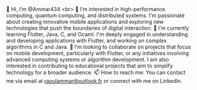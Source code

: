 👋 Hi, I’m @Ammar434
<br\>
👀 I’m interested in high-performance computing, quantum computing, and distributed systems. I'm passionate about creating innovative mobile applications and exploring new technologies that push the boundaries of digital interaction.
🌱 I’m currently learning Flutter, Java, C, and Ocaml. I'm deeply engaged in understanding and developing applications with Flutter, and working on complex algorithms in C and Java.
💞️ I’m looking to collaborate on projects that focus on mobile development, particularly with Flutter, or any initiatives involving advanced computing systems or algorithm development. I am also interested in contributing to educational projects that aim to simplify technology for a broader audience.
📫 How to reach me: You can contact me via email at raoulammar@outlook.fr or connect with me on LinkedIn.
<!---
Ammar434/Ammar434 is a ✨ special ✨ repository because its `README.md` (this file) appears on your GitHub profile.
You can click the Preview link to take a look at your changes.
--->
